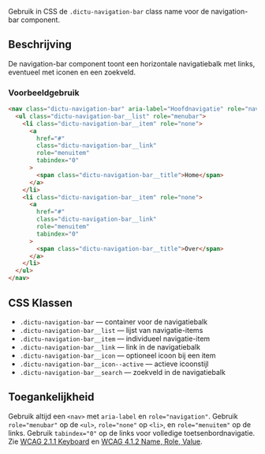 Gebruik in CSS de `.dictu-navigation-bar` class name voor de navigation-bar
component.

## Beschrijving

De navigation-bar component toont een horizontale navigatiebalk met links,
eventueel met iconen en een zoekveld.

### Voorbeeldgebruik

```html
<nav class="dictu-navigation-bar" aria-label="Hoofdnavigatie" role="navigation">
  <ul class="dictu-navigation-bar__list" role="menubar">
    <li class="dictu-navigation-bar__item" role="none">
      <a
        href="#"
        class="dictu-navigation-bar__link"
        role="menuitem"
        tabindex="0"
      >
        <span class="dictu-navigation-bar__title">Home</span>
      </a>
    </li>
    <li class="dictu-navigation-bar__item" role="none">
      <a
        href="#"
        class="dictu-navigation-bar__link"
        role="menuitem"
        tabindex="0"
      >
        <span class="dictu-navigation-bar__title">Over</span>
      </a>
    </li>
  </ul>
</nav>
```

## CSS Klassen

- `.dictu-navigation-bar` — container voor de navigatiebalk
- `.dictu-navigation-bar__list` — lijst van navigatie-items
- `.dictu-navigation-bar__item` — individueel navigatie-item
- `.dictu-navigation-bar__link` — link in de navigatiebalk
- `.dictu-navigation-bar__icon` — optioneel icoon bij een item
- `.dictu-navigation-bar__icon--active` — actieve icoonstijl
- `.dictu-navigation-bar__search` — zoekveld in de navigatiebalk

## Toegankelijkheid

Gebruik altijd een `<nav>` met `aria-label` en `role="navigation"`. Gebruik
`role="menubar"` op de `<ul>`, `role="none"` op `<li>`, en `role="menuitem"` op
de links. Gebruik `tabindex="0"` op de links voor volledige
toetsenbordnavigatie. Zie
[WCAG 2.1.1 Keyboard](https://www.w3.org/WAI/WCAG21/Understanding/keyboard.html)
en
[WCAG 4.1.2 Name, Role, Value](https://www.w3.org/WAI/WCAG21/Understanding/name-role-value.html).
